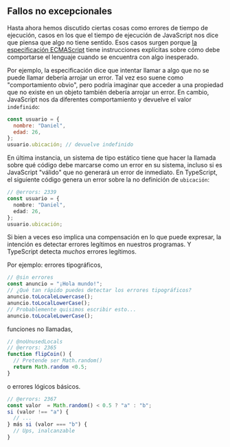 ## Fallos no excepcionales

Hasta ahora hemos discutido ciertas cosas como errores de tiempo de ejecución, casos en los que el tiempo de ejecución de JavaScript nos dice que piensa que algo no tiene sentido.
Esos casos surgen porque [la especificación ECMAScript](https://tc39.github.io/ecma262/) tiene instrucciones explícitas sobre cómo debe comportarse el lenguaje cuando se encuentra con algo inesperado.

Por ejemplo, la especificación dice que intentar llamar a algo que no se puede llamar debería arrojar un error.
Tal vez eso suene como "comportamiento obvio", pero podría imaginar que acceder a una propiedad que no existe en un objeto también debería arrojar un error.
En cambio, JavaScript nos da diferentes comportamiento y devuelve el valor `indefinido`:

```js
const usuario = {
  nombre: "Daniel",
  edad: 26,
};
usuario.ubicación; // devuelve indefinido
```

En última instancia, un sistema de tipo estático tiene que hacer la llamada sobre qué código debe marcarse como un error en su sistema, incluso si es JavaScript "válido" que no generará un error de inmediato.
En TypeScript, el siguiente código genera un error sobre la no definición de `ubicación`:

```ts twoslash
// @errors: 2339
const usuario = {
  nombre: "Daniel",
  edad: 26,
};
usuario.ubicación;
```

Si bien a veces eso implica una compensación en lo que puede expresar, la intención es detectar errores legítimos en nuestros programas.
Y TypeScript detecta _muchos_ errores legítimos.

Por ejemplo: errores tipográficos,

```ts twoslash
// @sin errores
const anuncio = "¡Hola mundo!";
// ¿Qué tan rápido puedes detectar los errores tipográficos?
anuncio.toLocaleLowercase();
anuncio.toLocalLowerCase();
// Probablemente quisimos escribir esto...
anuncio.toLocaleLowerCase();
```

funciones no llamadas,

```ts twoslash
// @noUnusedLocals
// @errors: 2365
function flipCoin() {
  // Pretende ser Math.random()
  return Math.random <0.5;
}
```

o errores lógicos básicos.

```ts twoslash
// @errors: 2367
const valor  = Math.random() < 0.5 ? "a" : "b";
si (valor !== "a") {
  // ...
} más si (valor === "b") {
  // Ups, inalcanzable
}
```
